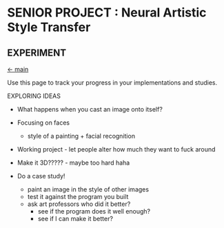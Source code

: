 # SENIOR PROJECT : Neural Artistic Style Transfer
## EXPERIMENT
[<- main](./main.md)

Use this page to track your progress in your implementations and studies. 

EXPLORING IDEAS
* What happens when you cast an image onto itself?
* Focusing on faces
    * style of a painting + facial recognition
* Working project - let people alter how much they want to fuck around
* Make it 3D????? - maybe too hard haha

* Do a case study!
    * paint an image in the style of other images
    * test it against the program you built
    * ask art professors who did it better? 
        * see if the program does it well enough?
        * see if I can make it better?
